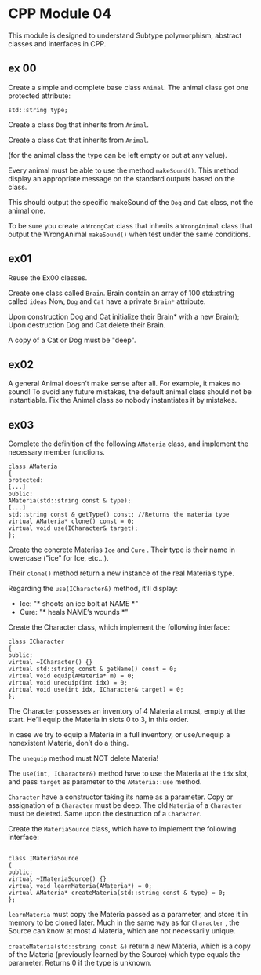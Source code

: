 # CPP Module 04

This module is designed to understand Subtype polymorphism, abstract classes and interfaces in CPP.

## ex 00

Create a simple and complete base class `Animal`.
The animal class got one protected attribute:

`std::string type;`

Create a class `Dog` that inherits from `Animal`.

Create a class `Cat` that inherits from `Animal`.

(for the animal class the type can be left empty or put at any value).

Every animal must be able to use the method `makeSound()`. 
This method display an appropriate message on the standard outputs based on the
class.

This should output the specific makeSound of the `Dog` and `Cat` class, not the animal
one.

To be sure you create a `WrongCat` class that inherits a `WrongAnimal` class that output the WrongAnimal `makeSound()` when test under the same conditions.

## ex01

Reuse the Ex00 classes.

Create one class called `Brain`.
Brain contain an array of 100 std::string called `ideas`
Now, `Dog` and `Cat` have a private `Brain*` attribute.

Upon construction Dog and Cat initialize their Brain* with a new Brain();
Upon destruction Dog and Cat delete their Brain.

A copy of a Cat or Dog must be "deep".

## ex02

A general Animal doesn’t make sense after all.
For example, it makes no sound!
To avoid any future mistakes, the default animal class should not be instantiable.
Fix the Animal class so nobody instantiates it by mistakes.

## ex03

Complete the definition of the following `AMateria` class, and implement the necessary member functions.
```
class AMateria
{
protected:
[...]
public:
AMateria(std::string const & type);
[...]
std::string const & getType() const; //Returns the materia type
virtual AMateria* clone() const = 0;
virtual void use(ICharacter& target);
};
```
Create the concrete Materias `Ice` and `Cure` . Their type is their name in
lowercase ("ice" for Ice, etc...).

Their `clone()` method return a new instance of the real Materia’s
type.

Regarding the `use(ICharacter&)` method, it’ll display:
* Ice: "* shoots an ice bolt at NAME *"
* Cure: "* heals NAME’s wounds *"

Create the Character class, which implement the following interface:
```
class ICharacter
{
public:
virtual ~ICharacter() {}
virtual std::string const & getName() const = 0;
virtual void equip(AMateria* m) = 0;
virtual void unequip(int idx) = 0;
virtual void use(int idx, ICharacter& target) = 0;
};
```

The Character possesses an inventory of 4 Materia at most, empty at the start. He’ll
equip the Materia in slots 0 to 3, in this order.

In case we try to equip a Materia in a full inventory, or use/unequip a nonexistent
Materia, don’t do a thing.

The `unequip` method must NOT delete Materia!

The `use(int, ICharacter&)` method have to use the Materia at the `idx` slot,
and pass `target` as parameter to the `AMateria::use` method.

`Character`  have a constructor taking its name as a parameter. Copy or
assignation of a `Character` must be deep. The old `Materia` of a `Character`
must be deleted. Same upon the destruction of a `Character`.

Create the `MateriaSource` class, which have to implement the following interface:
```

class IMateriaSource
{
public:
virtual ~IMateriaSource() {}
virtual void learnMateria(AMateria*) = 0;
virtual AMateria* createMateria(std::string const & type) = 0;
};
```
`learnMateria` must copy the Materia passed as a parameter, and store it in memory
to be cloned later. Much in the same way as for `Character` , the Source can know at
most 4 Materia, which are not necessarily unique.

`createMateria(std::string const &)` return a new Materia, which is a
copy of the Materia (previously learned by the Source) which type equals the parameter.
Returns 0 if the type is unknown.